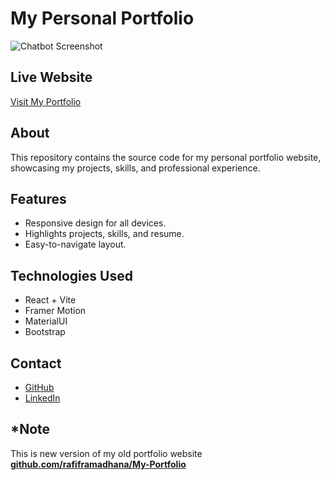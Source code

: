 # My Personal Portfolio

![Chatbot Screenshot](https://i.imgur.com/p6T7RwB.png)

## Live Website
[Visit My Portfolio](https://rafiframadhana.site/)

## About
This repository contains the source code for my personal portfolio website, showcasing my projects, skills, and professional experience.

## Features
- Responsive design for all devices.
- Highlights projects, skills, and resume.
- Easy-to-navigate layout.

## Technologies Used
- React + Vite
- Framer Motion
- MaterialUI
- Bootstrap

## Contact
- [GitHub](https://github.com/rafiframadhana)
- [LinkedIn](https://www.linkedin.com/in/rafif-ramadhana-230603250/)

## *Note
This is new version of my old portfolio website **[github.com/rafiframadhana/My-Portfolio](https://github.com/rafiframadhana/My-Portfolio)**
